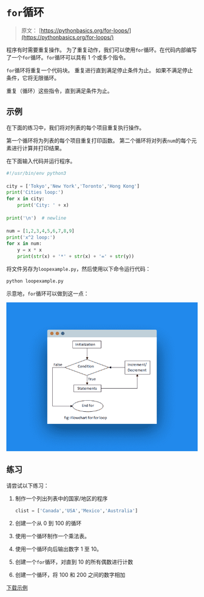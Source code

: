# `for`循环

> 原文： [https://pythonbasics.org/for-loops/](https://pythonbasics.org/for-loops/)

程序有时需要重复操作。 为了重复动作，我们可以使用`for`循环。在代码内部编写了一个`for`循环。`for`循环可以具有 1 个或多个指令。

`for`循环将重复一个代码块。 重复进行直到满足停止条件为止。 如果不满足停止条件，它将无限循环。

重复（循环）这些指令，直到满足条件为止。



## 示例

在下面的练习中，我们将对列表的每个项目重复执行操作。

第一个循环将为列表的每个项目重复打印函数。
第二个循环将对列表`num`的每个元素进行计算并打印结果。

在下面输入代码并运行程序。

```py
#!/usr/bin/env python3

city = ['Tokyo','New York','Toronto','Hong Kong']
print('Cities loop:')
for x in city:
    print('City: ' + x)

print('\n')  # newline

num = [1,2,3,4,5,6,7,8,9]
print('x^2 loop:')
for x in num:
    y = x * x
    print(str(x) + '*' + str(x) + '=' + str(y))

```

将文件另存为`loopexample.py`，然后使用以下命令运行代码：

```py
python loopexample.py

```

示意地，`for`循环可以做到这一点：

![for loop](img/a6e17ee8ef9f4da192a098df4379de55.jpg)

## 练习

请尝试以下练习：

1.  制作一个列出列表中的国家/地区的程序

    ```py
    clist = ['Canada','USA','Mexico','Australia']

    ```

2.  创建一个从 0 到 100 的循环
3.  使用一个循环制作一个乘法表。
4.  使用一个循环向后输出数字 1 至 10。
5.  创建一个`for`循环，对直到 10 的所有偶数进行计数
6.  创建一个循环，将 100 和 200 之间的数字相加

[下载示例](https://gum.co/dcsp)